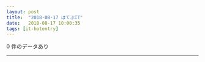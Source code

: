 ```yaml
---
layout: post
title:  "2018-08-17 はてぶIT"
date:   2018-08-17 10:00:35
tags: [it-hotentry]
---
```

0 件のデータあり

<hr>

